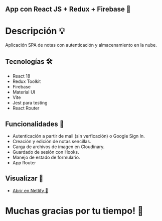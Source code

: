 ## App con React JS + Redux + Firebase 🧩

# Descripción 💡
Aplicación SPA de notas con autenticación y almacenamiento en la nube.

## Tecnologías 🛠️
- React 18
- Redux Toolkit
- Firebase
- Material UI
- Vite
- Jest para testing
- React Router

## Funcionalidades 📝
- Autenticación a partir de mail (sin verficación) o Google Sign In.
- Creación y edición de notas sencillas.
- Carga de archivos de imagen en Cloudinary.
- Guardado de sesión con Hooks.
- Manejo de estado de formulario. 
- App Router


## Visualizar 🔎
- [Abrir en Netlify 🔗](https://reactjs-simple-notes.netlify.app/)



# Muchas gracias por tu tiempo! 💛
